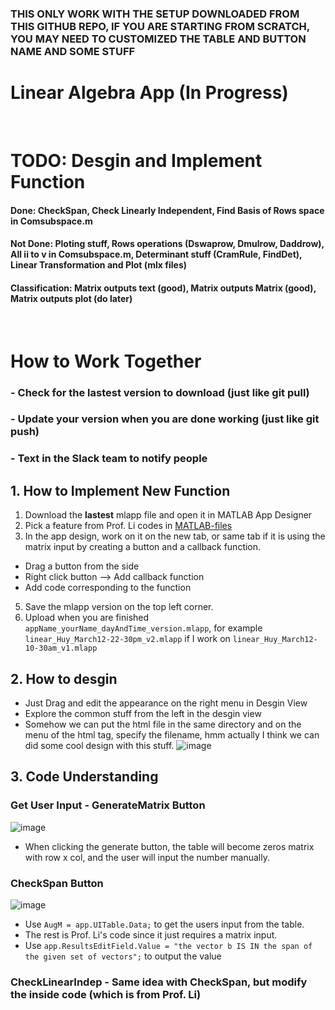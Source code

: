 ### THIS ONLY WORK WITH THE SETUP DOWNLOADED FROM THIS GITHUB REPO, IF YOU ARE STARTING FROM SCRATCH, YOU MAY NEED TO CUSTOMIZED THE TABLE AND BUTTON NAME AND SOME STUFF

# Linear Algebra App (In Progress)  

<br> 

# TODO: Desgin and Implement Function
#### Done: CheckSpan, Check Linearly Independent, Find Basis of Rows space in Comsubspace.m
#### Not Done: Ploting stuff, Rows operations (Dswaprow, Dmulrow, Daddrow), All ii to v in Comsubspace.m, Determinant stuff (CramRule, FindDet), Linear Transformation and Plot (mlx files)
#### Classification: Matrix outputs text (good), Matrix outputs Matrix (good),  Matrix outputs plot (do later)

<br>

# How to Work Together
### - Check for the lastest version to download (just like git pull)
### - Update your version when you are done working (just like git push)
### - Text in the Slack team to notify people

## 1. How to Implement New Function
1. Download the **lastest** mlapp file and open it in MATLAB App Designer
2. Pick a feature from Prof. Li codes in [MATLAB-files](./MATLAB-files)
3. In the app design, work on it on the new tab, or same tab if it is using the matrix input by creating a button and a callback function.
  - Drag a button from the side
  - Right click button --> Add callback function
  - Add code corresponding to the function
5. Save the mlapp version on the top left corner.
6. Upload when you are finished `appName_yourName_dayAndTime_version.mlapp`, for example `linear_Huy_March12-22-30pm_v2.mlapp` if I work on `linear_Huy_March12-10-30am_v1.mlapp`

## 2. How to desgin
- Just Drag and edit the appearance on the right menu in Desgin View
- Explore the common stuff from the left in the desgin view
- Somehow we can put the html file in the same directory and on the menu of the html tag, specify the filename, hmm actually I think we can did some cool design with this stuff. 
![image](https://github.com/Ai4Math/MATLAB-GUI/assets/114793725/4b0a666a-24a9-4b73-8919-b8408e6f6f92)


## 3. Code Understanding 

### Get User Input - GenerateMatrix Button
![image](https://github.com/Ai4Math/MATLAB-GUI/assets/114793725/222bd6df-d964-4c3c-8efa-a0d2b862bdc5)
- When clicking the generate button, the table will become zeros matrix with row x col, and the user will input the number manually.

### CheckSpan Button
![image](https://github.com/Ai4Math/MATLAB-GUI/assets/114793725/8f7e5ebe-a88b-4bf8-ab4f-4cc7ac49b669)
- Use `AugM = app.UITable.Data;` to get the users input from the table.
- The rest is Prof. Li's code since it just requires a matrix input.
- Use `app.ResultsEditField.Value = "the vector b IS IN the span of the given set of vectors";` to output the value


### CheckLinearIndep - Same idea with CheckSpan, but modify the inside code (which is from Prof. Li)
